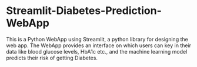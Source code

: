 # Streamlit-Diabetes-Prediction-WebApp
This is a Python WebApp using Streamlit, a python library for designing the web app.
The WebApp provides an interface on which users can key in their data like blood glucose levels, HbA1c etc., and the machine learning model predicts their risk of getting Diabetes.
